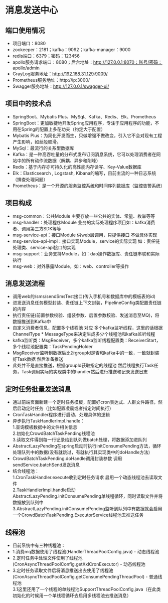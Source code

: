 # 消息发送中心
## 端口使用情况
* 项目端口：8080
* zookeeper：2181；kafka：9092；kafka-manager：9000
* redis端口：6379；密码：123456
* apollo服务请求端口：8080；后台地址：http://127.0.0.1:8070；账号/密码：apollo/admin
* GrayLog服务地址：http://192.168.31.129:9009/
* Prometheus服务地址：http://ip:3000/
* Swagger服务地址：http://127.0.0.1/swagger-ui/

## 项目中的技术点
* SpringBoot、Mybatis Plus、MySql、Kafka、Redis、Elk、Prometheus
* SpringBoot：更加敏捷地开发Spring应用程序，专注于应用程序的功能，不用在Spring的配置上多花功夫（约定大于配置）
* Mybatis Plus：为简化开发而生，只做增强不做改变，引入它不会对现有工程产生影响，如丝般顺滑。
* MySql：最流行的关系型数据库
* Kafka：是一种高吞吐量的分布式发布订阅消息系统，它可以处理消费者在网站中的所有动作流数据（解耦、异步和削峰）
* Redis：基于内存亦可持久化的高性能内存读写、Key-Value数据库
* Elk：Elasticsearch , Logstash, Kibana的缩写，目前主流的一种日志系统（排查处理问题）
* Prometheus：是一个开源的服务监控系统和时间序列数据库（监控告警系统）

## 项目构成
* msg-common：公共Module 主要存放一些公共的实体、常量、枚举等等
* msg-handler：处理程序Module 业务的实际处理程序项目如：kafka消费者、调用第三方SDK等等
* msg-service-api：接口Module 供web层调用，只提供接口 不做具体实现
* msg-service-api-impl：接口实现Module，service的实际实现 如：责任链处理类、service-api接口的实现
* msg-support：业务支持Module，如：dao操作数据库、责任链串联和实际执行
* msg-web：对外暴露Module，如：web、controller等操作

## 消息发送流程
* 调用web的/sms/sendSmsTest接口(传入手机号和数据库中的模板表的id)
* 进发送消息任务模型封装、责任链上下文封装，PipelineConfig类配置责任链的内容
* 执行责任链(前置参数校验、组装参数、后置参数校验、发送消息至MQ)，将数据推送到Kafka中
* 自定义消费者信息，配置多个线程池 对应 多个kafka监听线程，这里的话根据ChannelType * MessageType来决定生成多少个线程池和kafka监听线程
* kafka监听类：MsgReceiver，多个kafka监听线程配置类：ReceiverStart，多个线程池配置类：TaskPendingHolder
* MsgReceiver监听到数据后比对groupId是否和kafka中的一致，一致就封装好Task数据 然后准备推送
* 此处并不是直接推送，根据groupId获取指定的线程池 然后线程执行Task任务，Task调用实际的实现类中的handler然后进行推送和记录发送日志

## 定时任务批量发送消息
* 通过前端页面新建一个定时任务模板，配置好cron表达式、人群文件路径，然后启动定时任务（比如配置凌晨或者指定时间执行）
* CronTaskHandler程序进行启动，处理具体的逻辑
* 异步执行TaskHandlerImpl.handle：  
    1.查询模板数据中的文件相关信息    
    2.初始化CrowdBatchTaskPending线程池   
    3.读取文件得到每一行记录给到队列做batch处理，将数据添加进队列  
* AbstractLazyPending在spring启动时执行initConsumePending方法，循环处理队列中的数据(没有就跳过，有就执行其实现类中的doHandle方法)
* CrowdBatchTaskPending.doHandle调用封装参数 调用sendService.batchSend发送消息
* 结合线程池：  
    1.CronTaskHandler.execute收到定时任务请求 启用一个动态线程池去读取文件  
    2.TaskHandlerImpl.handle启动AbstractLazyPending.initConsumePending单线程循环，同时读取文件并将数据放到队列中  
    3.AbstractLazyPending.initConsumePending监听到队列中有数据就会启用一个CrowdBatchTaskPending.ExecutorService线程池去推送任务


## 线程池
* 目前系统中有三种线程池：
* 1.消费mq数据使用了线程池(HandlerThreadPoolConfig.java) - 动态线程池
* 2.定时任务中处理文件使用了线程池(CronAsyncThreadPoolConfig.getXxlCronExecutor) - 动态线程池
* 3.定时任务读取文件后将消息推送出去使用了线程池(CronAsyncThreadPoolConfig.getConsumePendingThreadPool) - 普通线程池  
    3.1这里还用了一个线程的单线程池SupportThreadPoolConfig.java（在此类初始化的时候用一个单线程循环去启用多线程池去推送消息）